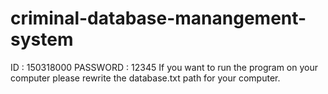 # criminal-database-manangement-system
ID : 150318000
PASSWORD : 12345
If you want to run the program on your computer please rewrite the database.txt path for your computer. 
